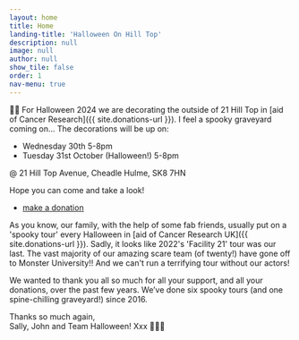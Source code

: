 ```yaml
---
layout: home
title: Home
landing-title: 'Halloween On Hill Top'
description: null
image: null
author: null
show_tile: false
order: 1
nav-menu: true
---
```



🍁🍂 For Halloween 2024 we are decorating the outside of 21 Hill Top in [aid of Cancer Research]({{ site.donations-url }}). I feel a spooky graveyard coming on... The decorations will be up on:
- Wednesday 30th 5-8pm
- Tuesday 31st October (Halloween!) 5-8pm

@ 21 Hill Top Avenue, Cheadle Hulme, SK8 7HN

Hope you can come and take a look!

<ul class="actions">
    <li><a href="{{ site.donations-url }}" class="button special">make a donation</a></li>
</ul>

As you know, our family, with the help of some fab friends, usually put on a 'spooky tour' every Halloween in [aid of Cancer Research UK]({{ site.donations-url }}). Sadly, it looks like 2022's 'Facility 21' tour was our last. The vast majority of our amazing scare team (of twenty!) have gone off to Monster University!! And we can't run a terrifying tour without our actors!

We wanted to thank you all so much for all your support, and all your donations, over the past few years. We’ve done six spooky tours (and one spine-chilling graveyard!) since 2016.

Thanks so much again,<br>
Sally, John and Team Halloween! Xxx 🍂🍁🍂
